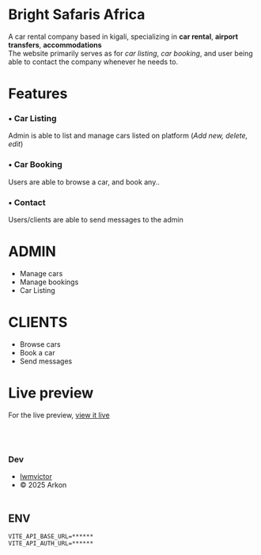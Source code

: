 # Bright Safaris Africa

A car rental company based in kigali, specializing in **car rental**, **airport transfers**, **accommodations**
<br> The website primarily serves as for _car listing_, _car booking_, and user being able to contact the company whenever he needs to.

# Features

### • Car Listing

Admin is able to list and manage cars listed on platform (_Add new, delete, edit_)

### • Car Booking

Users are able to browse a car, and book any..

### • Contact

Users/clients are able to send messages to the admin

# ADMIN

- Manage cars
- Manage bookings
- Car Listing

# CLIENTS

- Browse cars
- Book a car
- Send messages

# Live preview

For the live preview, [view it live](https://brightsafari.vercel.app)

<br>
<br>

### Dev

- [Iwmvictor](https://iwmvictor.netlify.app)
- &copy; 2025 Arkon
  <br>
  <br>

## ENV

```
VITE_API_BASE_URL=******
VITE_API_AUTH_URL=******
```
